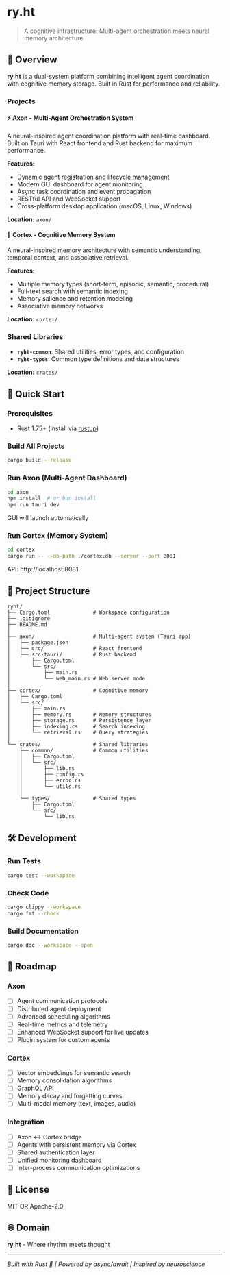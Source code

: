 # ry.ht

> A cognitive infrastructure: Multi-agent orchestration meets neural memory architecture

## 🔷 Overview

**ry.ht** is a dual-system platform combining intelligent agent coordination with cognitive memory storage. Built in Rust for performance and reliability.

### Projects

#### ⚡ **Axon** - Multi-Agent Orchestration System
A neural-inspired agent coordination platform with real-time dashboard. Built on Tauri with React frontend and Rust backend for maximum performance.

**Features:**
- Dynamic agent registration and lifecycle management
- Modern GUI dashboard for agent monitoring
- Async task coordination and event propagation
- RESTful API and WebSocket support
- Cross-platform desktop application (macOS, Linux, Windows)

**Location:** `axon/`

#### 🧠 **Cortex** - Cognitive Memory System
A neural-inspired memory architecture with semantic understanding, temporal context, and associative retrieval.

**Features:**
- Multiple memory types (short-term, episodic, semantic, procedural)
- Full-text search with semantic indexing
- Memory salience and retention modeling
- Associative memory networks

**Location:** `cortex/`

### Shared Libraries

- **`ryht-common`**: Shared utilities, error types, and configuration
- **`ryht-types`**: Common type definitions and data structures

**Location:** `crates/`

## 🚀 Quick Start

### Prerequisites
- Rust 1.75+ (install via [rustup](https://rustup.rs/))

### Build All Projects
```bash
cargo build --release
```

### Run Axon (Multi-Agent Dashboard)
```bash
cd axon
npm install  # or bun install
npm run tauri dev
```

GUI will launch automatically

### Run Cortex (Memory System)
```bash
cd cortex
cargo run -- --db-path ./cortex.db --server --port 8081
```

API: http://localhost:8081

## 📁 Project Structure

```
ryht/
├── Cargo.toml              # Workspace configuration
├── .gitignore
├── README.md
│
├── axon/                   # Multi-agent system (Tauri app)
│   ├── package.json
│   ├── src/                # React frontend
│   └── src-tauri/          # Rust backend
│       ├── Cargo.toml
│       └── src/
│           ├── main.rs
│           └── web_main.rs # Web server mode
│
├── cortex/                 # Cognitive memory
│   ├── Cargo.toml
│   └── src/
│       ├── main.rs
│       ├── memory.rs       # Memory structures
│       ├── storage.rs      # Persistence layer
│       ├── indexing.rs     # Search indexing
│       └── retrieval.rs    # Query strategies
│
└── crates/                 # Shared libraries
    ├── common/             # Common utilities
    │   ├── Cargo.toml
    │   └── src/
    │       ├── lib.rs
    │       ├── config.rs
    │       ├── error.rs
    │       └── utils.rs
    │
    └── types/              # Shared types
        ├── Cargo.toml
        └── src/
            └── lib.rs
```

## 🛠️ Development

### Run Tests
```bash
cargo test --workspace
```

### Check Code
```bash
cargo clippy --workspace
cargo fmt --check
```

### Build Documentation
```bash
cargo doc --workspace --open
```

## 🎯 Roadmap

### Axon
- [ ] Agent communication protocols
- [ ] Distributed agent deployment
- [ ] Advanced scheduling algorithms
- [ ] Real-time metrics and telemetry
- [ ] Enhanced WebSocket support for live updates
- [ ] Plugin system for custom agents

### Cortex
- [ ] Vector embeddings for semantic search
- [ ] Memory consolidation algorithms
- [ ] GraphQL API
- [ ] Memory decay and forgetting curves
- [ ] Multi-modal memory (text, images, audio)

### Integration
- [ ] Axon ↔ Cortex bridge
- [ ] Agents with persistent memory via Cortex
- [ ] Shared authentication layer
- [ ] Unified monitoring dashboard
- [ ] Inter-process communication optimizations

## 📜 License

MIT OR Apache-2.0

## 🌐 Domain

**ry.ht** - Where rhythm meets thought

---

*Built with Rust 🦀 | Powered by async/await | Inspired by neuroscience*
